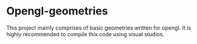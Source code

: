 # Opengl-geometries

This project mainly comprises of basic geometries written for opengl.
It is highly recommended to compile this code using visual studios.
